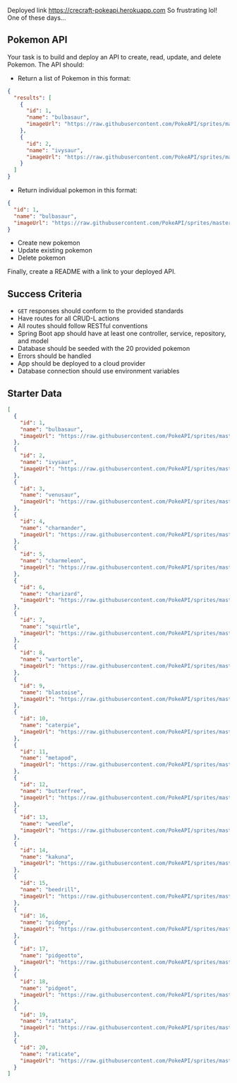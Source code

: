 Deployed link https://crecraft-pokeapi.herokuapp.com
So frustrating lol! One of these days...

## Pokemon API

Your task is to build and deploy an API to create, read, update, and delete Pokemon. The API should:

- Return a list of Pokemon in this format:

```json
{
  "results": [
    {
      "id": 1,
      "name": "bulbasaur",
      "imageUrl": "https://raw.githubusercontent.com/PokeAPI/sprites/master/sprites/pokemon/1.png"
    },
    {
      "id": 2,
      "name": "ivysaur",
      "imageUrl": "https://raw.githubusercontent.com/PokeAPI/sprites/master/sprites/pokemon/2.png"
    }
  ]
}
```

- Return individual pokemon in this format:

```json
{
  "id": 1,
  "name": "bulbasaur",
  "imageUrl": "https://raw.githubusercontent.com/PokeAPI/sprites/master/sprites/pokemon/1.png"
}
```

- Create new pokemon
- Update existing pokemon
- Delete pokemon

Finally, create a README with a link to your deployed API.

## Success Criteria

- `GET` responses should conform to the provided standards
- Have routes for all CRUD-L actions
- All routes should follow RESTful conventions
- Spring Boot app should have at least one controller, service, repository, and model
- Database should be seeded with the 20 provided pokemon
- Errors should be handled
- App should be deployed to a cloud provider
- Database connection should use environment variables

## Starter Data

```json
[
  {
    "id": 1,
    "name": "bulbasaur",
    "imageUrl": "https://raw.githubusercontent.com/PokeAPI/sprites/master/sprites/pokemon/1.png"
  },
  {
    "id": 2,
    "name": "ivysaur",
    "imageUrl": "https://raw.githubusercontent.com/PokeAPI/sprites/master/sprites/pokemon/2.png"
  },
  {
    "id": 3,
    "name": "venusaur",
    "imageUrl": "https://raw.githubusercontent.com/PokeAPI/sprites/master/sprites/pokemon/3.png"
  },
  {
    "id": 4,
    "name": "charmander",
    "imageUrl": "https://raw.githubusercontent.com/PokeAPI/sprites/master/sprites/pokemon/4.png"
  },
  {
    "id": 5,
    "name": "charmeleon",
    "imageUrl": "https://raw.githubusercontent.com/PokeAPI/sprites/master/sprites/pokemon/5.png"
  },
  {
    "id": 6,
    "name": "charizard",
    "imageUrl": "https://raw.githubusercontent.com/PokeAPI/sprites/master/sprites/pokemon/6.png"
  },
  {
    "id": 7,
    "name": "squirtle",
    "imageUrl": "https://raw.githubusercontent.com/PokeAPI/sprites/master/sprites/pokemon/7.png"
  },
  {
    "id": 8,
    "name": "wartortle",
    "imageUrl": "https://raw.githubusercontent.com/PokeAPI/sprites/master/sprites/pokemon/8.png"
  },
  {
    "id": 9,
    "name": "blastoise",
    "imageUrl": "https://raw.githubusercontent.com/PokeAPI/sprites/master/sprites/pokemon/9.png"
  },
  {
    "id": 10,
    "name": "caterpie",
    "imageUrl": "https://raw.githubusercontent.com/PokeAPI/sprites/master/sprites/pokemon/10.png"
  },
  {
    "id": 11,
    "name": "metapod",
    "imageUrl": "https://raw.githubusercontent.com/PokeAPI/sprites/master/sprites/pokemon/11.png"
  },
  {
    "id": 12,
    "name": "butterfree",
    "imageUrl": "https://raw.githubusercontent.com/PokeAPI/sprites/master/sprites/pokemon/12.png"
  },
  {
    "id": 13,
    "name": "weedle",
    "imageUrl": "https://raw.githubusercontent.com/PokeAPI/sprites/master/sprites/pokemon/13.png"
  },
  {
    "id": 14,
    "name": "kakuna",
    "imageUrl": "https://raw.githubusercontent.com/PokeAPI/sprites/master/sprites/pokemon/14.png"
  },
  {
    "id": 15,
    "name": "beedrill",
    "imageUrl": "https://raw.githubusercontent.com/PokeAPI/sprites/master/sprites/pokemon/15.png"
  },
  {
    "id": 16,
    "name": "pidgey",
    "imageUrl": "https://raw.githubusercontent.com/PokeAPI/sprites/master/sprites/pokemon/16.png"
  },
  {
    "id": 17,
    "name": "pidgeotto",
    "imageUrl": "https://raw.githubusercontent.com/PokeAPI/sprites/master/sprites/pokemon/17.png"
  },
  {
    "id": 18,
    "name": "pidgeot",
    "imageUrl": "https://raw.githubusercontent.com/PokeAPI/sprites/master/sprites/pokemon/18.png"
  },
  {
    "id": 19,
    "name": "rattata",
    "imageUrl": "https://raw.githubusercontent.com/PokeAPI/sprites/master/sprites/pokemon/19.png"
  },
  {
    "id": 20,
    "name": "raticate",
    "imageUrl": "https://raw.githubusercontent.com/PokeAPI/sprites/master/sprites/pokemon/20.png"
  }
]
```
